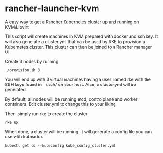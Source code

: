 # rancher-launcher-kvm
A easy way to get a Rancher Kubernetes cluster up and running on KVM/Libvirt

This script will create machines in KVM prepared with docker and ssh key. It will also generate a cluster.yml that can be used by RKE to provision a Kubernetes cluster. This cluster can then be joined to a Rancher manager UI.

Create 3 nodes by running 
```
./provision.sh 3
```

You will end up with 3 virtual machines having a user named rke with the SSH keys found in ~/.ssh/ on your host. Also, a cluster.yml will be generated.

By default, all nodes will be running etcd, controlplane and worker containers. Edit cluster.yml to change this to your liking. 

Then, simply run rke to create the cluster

```
rke up
```

When done, a cluster will be running. It will generate a config file you can use with kubeadm.

```
kubectl get cs --kubeconfig kube_config_cluster.yml
```

